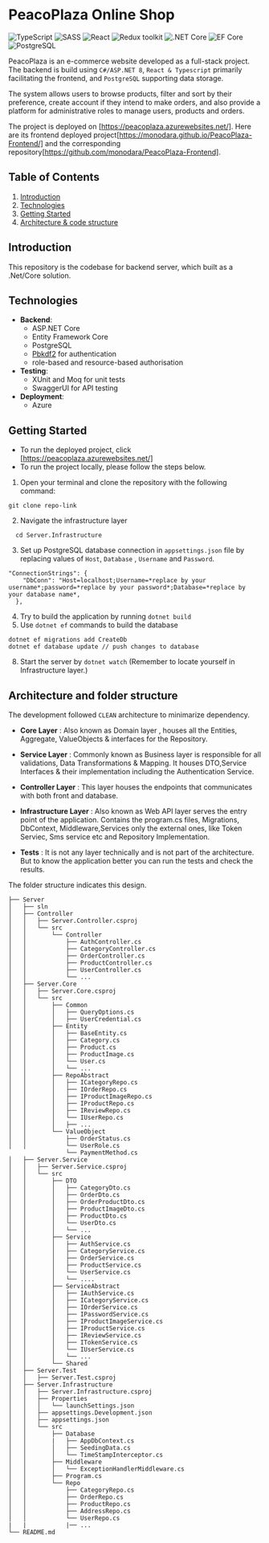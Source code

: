 # PeacoPlaza Online Shop

![TypeScript](https://img.shields.io/badge/TypeScript-v.4-green)
![SASS](https://img.shields.io/badge/SASS-v.4-hotpink)
![React](https://img.shields.io/badge/React-v.18-blue)
![Redux toolkit](https://img.shields.io/badge/Redux-v.1.9-brown)
![.NET Core](https://img.shields.io/badge/.NET%20Core-v.8-purple)
![EF Core](https://img.shields.io/badge/EF%20Core-v.8-cyan)
![PostgreSQL](https://img.shields.io/badge/PostgreSQL-v.16-drakblue)

PeacoPlaza is an e-commerce website developed as a full-stack project. The backend is build using `C#/ASP.NET 8`, `React & Typescript` primarily facilitating the frontend, and `PostgreSQL` supporting data storage.

The system allows users to browse products, filter and sort by their preference, create account if they intend to make orders, and also provide a platform for administrative roles to manage users, products and orders.

The project is deployed on [https://peacoplaza.azurewebsites.net/]. Here are its frontend deployed project[https://monodara.github.io/PeacoPlaza-Frontend/] and the corresponding repository[https://github.com/monodara/PeacoPlaza-Frontend].

## Table of Contents

1. [Introduction](#introduction)
2. [Technologies](#Technologies)
3. [Getting Started](#getting-started)
4. [Architecture & code structure](#Architecture-and-Folder-Structure)

## Introduction

This repository is the codebase for backend server, which built as a .Net/Core solution. 

## Technologies

- **Backend**:
  - ASP.NET Core
  - Entity Framework Core
  - PostgreSQL
  - [Pbkdf2](https://learn.microsoft.com/en-us/dotnet/api/system.security.cryptography.rfc2898derivebytes.pbkdf2?view=net-8.0) for authentication
  - role-based and resource-based authorisation
- **Testing**:
  - XUnit and Moq for unit tests
  - SwaggerUI for API testing
- **Deployment**:
  - Azure

## Getting Started

- To run the deployed project, click [https://peacoplaza.azurewebsites.net/]
- To run the project locally, please follow the steps below.

1. Open your terminal and clone the repository with the following command:

```
git clone repo-link
```

2. Navigate the infrastructure layer

```
  cd Server.Infrastructure
```

3. Set up PostgreSQL database connection in `appsettings.json` file by replacing values of `Host`, `Database` , `Username` and `Password`.
```
"ConnectionStrings": {
    "DbConn": "Host=localhost;Username=*replace by your username*;password=*replace by your password*;Database=*replace by your database name*,
  },
```

4. Try to build the application by running `dotnet build`
5. Use `dotnet ef` commands to build the database

```
dotnet ef migrations add CreateDb
dotnet ef database update // push changes to database
```
8. Start the server by `dotnet watch` (Remember to locate yourself in Infrastructure layer.)

## Architecture and folder structure
The development followed `CLEAN` architecture to minimarize dependency.  
- **Core Layer** : Also known as Domain layer , houses all the Entities, Aggregate, ValueObjects & interfaces for the Repository.

- **Service Layer** : Commonly known as Business layer is responsible for all validations, Data Transformations & Mapping. It houses DTO,Service Interfaces & their implementation including the Authentication Service.

- **Controller Layer** : This layer houses the endpoints that communicates with both front and database.

- **Infrastructure Layer** : Also known as Web API layer serves the entry point of the application. Contains the program.cs files, Migrations, DbContext, Middleware,Services only the external ones, like Token Serviec, Sms service etc and Repository Implementation.

- **Tests** : It is not any layer technically and is not part of the architecture. But to know the application better you can run the tests and check the results.

The folder structure indicates this design. 
```.
├── Server
│   ├── sln
│   ├── Controller
│   │   ├── Server.Controller.csproj
│   │   └── src
│   │       └── Controller
│   │           ├── AuthController.cs
│   │           ├── CategoryController.cs
│   │           ├── OrderController.cs
│   │           ├── ProductController.cs
│   │           ├── UserController.cs
│   │           └── ...
│   ├── Server.Core
│   │   ├── Server.Core.csproj
│   │   └── src
│   │       ├── Common
│   │       │   ├── QueryOptions.cs
│   │       │   ├── UserCredential.cs
│   │       ├── Entity
│   │       │   ├── BaseEntity.cs
│   │       │   ├── Category.cs
│   │       │   ├── Product.cs
│   │       │   ├── ProductImage.cs
│   │       │   └── User.cs
│   │       │   └── ...
│   │       ├── RepoAbstract
│   │       │   ├── ICategoryRepo.cs
│   │       │   ├── IOrderRepo.cs
│   │       │   ├── IProductImageRepo.cs
│   │       │   ├── IProductRepo.cs
│   │       │   ├── IReviewRepo.cs
│   │       │   └── IUserRepo.cs
│   │       │   ├── ...
│   │       └── ValueObject
│   │           ├── OrderStatus.cs
│   │           └── UserRole.cs
                └── PaymentMethod.cs
│   ├── Server.Service
│   │   ├── Server.Service.csproj
│   │   └── src
│   │       ├── DTO
│   │       │   ├── CategoryDto.cs
│   │       │   ├── OrderDto.cs
│   │       │   ├── OrderProductDto.cs
│   │       │   ├── ProductImageDto.cs
│   │       │   ├── ProductDto.cs
│   │       │   └── UserDto.cs
│   │       │   └── ...
│   │       ├── Service
│   │       │   ├── AuthService.cs
│   │       │   ├── CategoryService.cs
│   │       │   ├── OrderService.cs
│   │       │   ├── ProductService.cs
│   │       │   └── UserService.cs
│   │       │   └── ....
│   │       ├── ServiceAbstract
│   │       │   ├── IAuthService.cs
│   │       │   ├── ICategoryService.cs
│   │       │   ├── IOrderService.cs
│   │       │   ├── IPasswordService.cs
│   │       │   ├── IProductImageService.cs
│   │       │   ├── IProductService.cs
│   │       │   ├── IReviewService.cs
│   │       │   ├── ITokenService.cs
│   │       │   └── IUserService.cs
│   │       │   └── ...
│   │       └── Shared
│   ├── Server.Test
│   │   ├── Server.Test.csproj
│   ├── Server.Infrastructure
│   │   ├── Server.Infrastructure.csproj
│   │   ├── Properties
│   │   │   └── launchSettings.json
│   │   ├── appsettings.Development.json
│   │   ├── appsettings.json
│   │   └── src
│   │       ├── Database
│   │       |   ├── AppDbContext.cs
│   │       │   ├── SeedingData.cs
│   │       │   └── TimeStampInterceptor.cs
│   │       ├── Middleware
│   │       │   └── ExceptionHandlerMiddleware.cs
│   │       ├── Program.cs
│   │       └── Repo
│   │           ├── CategoryRepo.cs
│   │           ├── OrderRepo.cs
│   │           ├── ProductRepo.cs
│   │           ├── AddressRepo.cs
│   │           └── UserRepo.cs
|   |           |── ...
└── README.md

